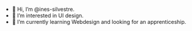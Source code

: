 - 👋 Hi, I’m @ines-silvestre. 
- 👀 I’m interested in UI design. 
- 🌱 I’m currently learning Webdesign and looking for an apprenticeship. 

<!---
ines-silvestre/ines-silvestre is a ✨ special ✨ repository because its `README.md` (this file) appears on your GitHub profile.
You can click the Preview link to take a look at your changes.
--->
